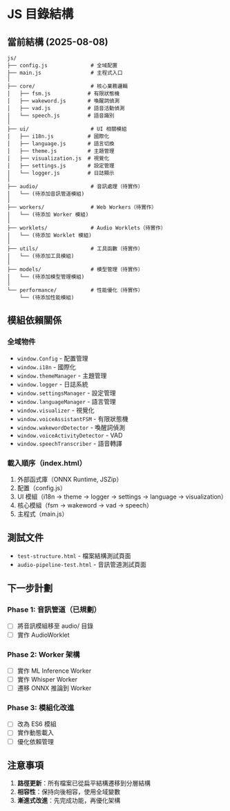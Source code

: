 # JS 目錄結構

## 當前結構 (2025-08-08)

```
js/
├── config.js              # 全域配置
├── main.js                # 主程式入口
│
├── core/                  # 核心業務邏輯
│   ├── fsm.js            # 有限狀態機
│   ├── wakeword.js       # 喚醒詞偵測
│   ├── vad.js            # 語音活動偵測
│   └── speech.js         # 語音識別
│
├── ui/                    # UI 相關模組
│   ├── i18n.js           # 國際化
│   ├── language.js       # 語言切換
│   ├── theme.js          # 主題管理
│   ├── visualization.js  # 視覺化
│   ├── settings.js       # 設定管理
│   └── logger.js         # 日誌顯示
│
├── audio/                 # 音訊處理（待實作）
│   └── (待添加音訊管道模組)
│
├── workers/               # Web Workers（待實作）
│   └── (待添加 Worker 模組)
│
├── worklets/              # Audio Worklets（待實作）
│   └── (待添加 Worklet 模組)
│
├── utils/                 # 工具函數（待實作）
│   └── (待添加工具模組)
│
├── models/                # 模型管理（待實作）
│   └── (待添加模型管理模組)
│
└── performance/           # 性能優化（待實作）
    └── (待添加性能模組)
```

## 模組依賴關係

### 全域物件
- `window.Config` - 配置管理
- `window.i18n` - 國際化
- `window.themeManager` - 主題管理
- `window.logger` - 日誌系統
- `window.settingsManager` - 設定管理
- `window.languageManager` - 語言管理
- `window.visualizer` - 視覺化
- `window.voiceAssistantFSM` - 有限狀態機
- `window.wakewordDetector` - 喚醒詞偵測
- `window.voiceActivityDetector` - VAD
- `window.speechTranscriber` - 語音轉譯

### 載入順序（index.html）
1. 外部函式庫（ONNX Runtime, JSZip）
2. 配置（config.js）
3. UI 模組（i18n → theme → logger → settings → language → visualization）
4. 核心模組（fsm → wakeword → vad → speech）
5. 主程式（main.js）

## 測試文件
- `test-structure.html` - 檔案結構測試頁面
- `audio-pipeline-test.html` - 音訊管道測試頁面

## 下一步計劃

### Phase 1: 音訊管道（已規劃）
- [ ] 將音訊模組移至 audio/ 目錄
- [ ] 實作 AudioWorklet

### Phase 2: Worker 架構
- [ ] 實作 ML Inference Worker
- [ ] 實作 Whisper Worker
- [ ] 遷移 ONNX 推論到 Worker

### Phase 3: 模組化改進
- [ ] 改為 ES6 模組
- [ ] 實作動態載入
- [ ] 優化依賴管理

## 注意事項

1. **路徑更新**：所有檔案已從扁平結構遷移到分層結構
2. **相容性**：保持向後相容，使用全域變數
3. **漸進式改進**：先完成功能，再優化架構